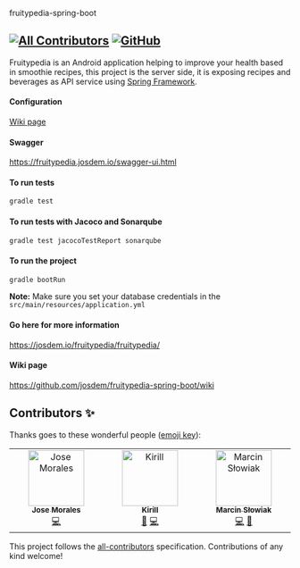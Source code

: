 fruitypedia-spring-boot
<!-- ALL-CONTRIBUTORS-BADGE:START - Do not remove or modify this section -->
[![All Contributors](https://img.shields.io/badge/all_contributors-3-orange.svg?style=flat-square)](#contributors-)
[![GitHub](https://github.com/josdem/jugoterapia-webflux/actions/workflows/main.yml/badge.svg)](https://github.com/josdem/jugoterapia-webflux/actions)
----------------------------------------------
Fruitypedia is an Android application helping to improve your health based in smoothie recipes, this project is the server side, it is exposing recipes and beverages as API service using [Spring Framework](https://docs.spring.io/spring-framework/reference/web.html).

#### Configuration

[Wiki page](https://github.com/josdem/fruitypedia-spring-boot/wiki)

#### Swagger

https://fruitypedia.josdem.io/swagger-ui.html

#### To run tests

```bash
gradle test
```

#### To run tests with Jacoco and Sonarqube

```bash
gradle test jacocoTestReport sonarqube
```

#### To run the project

```bash
gradle bootRun
```

**Note:** Make sure you set your database credentials in the `src/main/resources/application.yml`

#### Go here for more information

https://josdem.io/fruitypedia/fruitypedia/

#### Wiki page

https://github.com/josdem/fruitypedia-spring-boot/wiki


## Contributors ✨

Thanks goes to these wonderful people ([emoji key](https://allcontributors.org/docs/en/emoji-key)):

<!-- ALL-CONTRIBUTORS-LIST:START - Do not remove or modify this section -->
<!-- prettier-ignore-start -->
<!-- markdownlint-disable -->
<table>
  <tbody>
    <tr>
      <td align="center" valign="top" width="14.28%"><a href="https://josdem.io"><img src="https://avatars.githubusercontent.com/u/1222062?v=4?s=100" width="100px;" alt="Jose Morales"/><br /><sub><b>Jose Morales</b></sub></a><br /><a href="https://github.com/josdem/fruitypedia-spring-boot/commits?author=josdem" title="Code">💻</a></td>
      <td align="center" valign="top" width="14.28%"><a href="https://github.com/kirillsinyuk"><img src="https://avatars.githubusercontent.com/u/51965753?v=4?s=100" width="100px;" alt="Kirill"/><br /><sub><b>Kirill</b></sub></a><br /><a href="https://github.com/josdem/fruitypedia-spring-boot/pulls?q=is%3Apr+reviewed-by%3Akirillsinyuk" title="Reviewed Pull Requests">👀</a> <a href="https://github.com/josdem/fruitypedia-spring-boot/commits?author=kirillsinyuk" title="Code">💻</a></td>
      <td align="center" valign="top" width="14.28%"><a href="https://github.com/mslowiak"><img src="https://avatars.githubusercontent.com/u/18486535?v=4?s=100" width="100px;" alt="Marcin Słowiak"/><br /><sub><b>Marcin Słowiak</b></sub></a><br /><a href="https://github.com/josdem/fruitypedia-spring-boot/commits?author=mslowiak" title="Code">💻</a> <a href="https://github.com/josdem/fruitypedia-spring-boot/pulls?q=is%3Apr+reviewed-by%3Amslowiak" title="Reviewed Pull Requests">👀</a></td>
    </tr>
  </tbody>
</table>

<!-- markdownlint-restore -->
<!-- prettier-ignore-end -->

<!-- ALL-CONTRIBUTORS-LIST:END -->

This project follows the [all-contributors](https://github.com/all-contributors/all-contributors) specification. Contributions of any kind welcome!